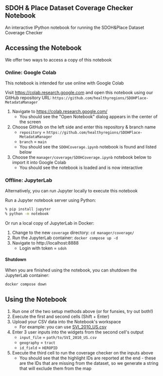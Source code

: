 ## SDOH & Place Dataset Coverage Checker Notebook
An interactive IPython notebook for running the SDOH&Place Dataset Coverage Checker

## Accessing the Notebook
We offer two ways to access a copy of this notebook

### Online: Google Colab
This notebook is intended for use online with Google Colab

Visit https://colab.research.google.com and open this notebook using our GitHub repository URL:
`https://github.com/healthyregions/SDOHPlace-MetadataManager`

1. Navigate to https://colab.research.google.com/
    * You should see the "Open Notebook" dialog appears in the center of the screen
2. Choose GitHub on the left side and enter this repository & branch name
    * `repository` = `https://github.com/healthyregions/SDOHPlace-MetadataManager`
    * `branch` = `main`
    * You should see the `SDOHCoverage.ipynb` notebook is found and listed below
3. Choose the `manager/coverage/SDOHCoverage.ipynb` notebook below to import it into Google Colab
    * You should see the notebook is loaded and is now interactive

### Offline: JupyterLab
Alternatively, you can run Jupyter locally to execute this notebook

Run a Jupyter notebook server using Python:
```bash
% pip install jupyter
% python -m notebook
```

Or run a local copy of JupyterLab in Docker:
1. Change to the new `coverage` directory: `cd manager/coverage/`
2. Run the JupyterLab container: `docker compose up -d`
3. Navigate to http://localhost:8888
    * Login with token = `sdoh`
  
#### Shutdown
When you are finished using the notebook, you can shutdown the JupyterLab container:
```bash
docker compose down
```

## Using the Notebook
1. Run one of the two setup methods above (or for funsies, try out both!)
2. Execute the first and second cells (Shift + Enter)
3. Upload your CSV data into the Notebook's workspace
    * For example: you can use [SVI_2010_US.csv](https://uofi.app.box.com/s/fqtslnfkpmgi32pb1cah1eyvmimvp740/file/1765513583484)
4. Enter 3 user inputs into the widgets from the second cell's output
    * `input_file` = `path/to/SVI_2010_US.csv`
    * `geography` = `tract`
    * `id_field` = `HEROPID`
5. Execute the third cell to run the coverage checker on the inputs above
    * You should see that the highlight IDs are reported at the end - these are the IDs that are missing from the dataset, so we generate a string that will exclude them from the map

